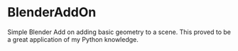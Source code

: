 # BlenderAddOn
Simple Blender Add on adding basic geometry to a scene. This proved to be a great application of my Python knowledge.
